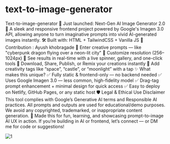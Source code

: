 # text-to-image-generator
Text-to-image-generator
🚀 Just launched: Next-Gen AI Image Generator 2.0 🎨
 A sleek and responsive frontend project powered by Google's Imagen 3.0 API, allowing anyone to turn imaginative prompts into vivid AI-generated images instantly.
🛠️ Built with: HTML + TailwindCSS + Vanilla JS
 🎨Contribution : Ayush khobragade 
🔹 Enter creative prompts — like "cyberpunk dragon flying over a neon-lit city"
 🔹 Customize resolution (256–1024px)
 🔹 See results in real-time with a live spinner, gallery, and one-click tools
 🔹 Download, Share, Publish, or Remix your creations instantly
 🔹 Add creativity tags like “space”, “castle”, or “moonlight” with a tap
✨ What makes this unique?
 ✅ Fully static & frontend-only — no backend needed
 ✅ Uses Google Imagen 3.0 — less common, high-fidelity model
 ✅ Drag-tag prompt enhancement + minimal design for quick access
 ✅ Easy to deploy on Netlify, GitHub Pages, or any static host
🛡️ Legal & Ethical Use Disclaimer
 This tool complies with Google’s Generative AI terms and Responsible AI practices.
 All prompts and outputs are used for educational/demo purposes. We avoid any copyrighted, trademarked, or inappropriate content generation.
💬 Made this for fun, learning, and showcasing prompt-to-image AI UX in action. If you’re building in AI or frontend, let’s connect — or DM me for code or suggestions!

![1](https://github.com/user-attachments/assets/7520f6b6-bcc4-4d71-ae7f-3cf0e70d29ad)
